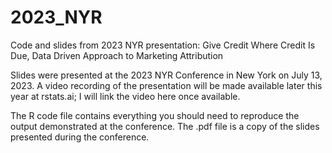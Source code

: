 # 2023_NYR
Code and slides from 2023 NYR presentation: Give Credit Where Credit Is Due, Data Driven Approach to Marketing Attribution

Slides were presented at the 2023 NYR Conference in New York on July 13, 2023. A video recording of the presentation will be made available later this year at rstats.ai; I will link the video here once available.

The R code file contains everything you should need to reproduce the output demonstrated at the conference. The .pdf file is a copy of the slides presented during the conference.
